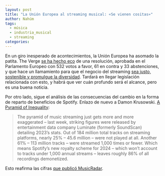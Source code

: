 ```yaml
---
layout: post
title: "La Unión Europea al streaming musical: «Se vienen cositas»"
author: Nahúm
tags:
  - música
  - industria_musical
  - streaming
categories:
---
```

En un giro inesperado de acontecimientos, la Unión Europea ha asomado la patita. The Verge [se ha hecho eco](https://www.theverge.com/2024/1/17/24041343/eu-music-streaming-platform-artist-pay-europe-regulation) de una resolución, aprobada en el Parlamento Europeo con 532 votos a favor, 61 en contra y 33 abstenciones, y que hace un llamamiento para que el negocio del streaming [sea justo, sostenible y promulgue la diversidad](https://www.europarl.europa.eu/news/en/press-room/20240112IPR16773/music-streaming-sector-eu-must-ensure-just-pay-for-artists-and-fair-algorithms). Tardará en llegar legislación relacionada con esto, y habrá que ver cuán profundo será el alcance, pero es una buena noticia.

Por otro lado, sigue el análisis de las consecuencias del cambio en la forma de reparto de beneficios de Spotify. Enlazo de nuevo a Damon Krusowski. [A Pyramid of Inequality](https://dadadrummer.substack.com/p/a-pyramid-of-inequality):

> The pyramid of music streaming just gets more and more exaggerated – last week, striking figures were released by entertainment data company Luminate (formerly SoundScan) detailing 2023’s stats. Out of 184 million total tracks on streaming platforms, nearly 25% – 45.6 million – were not played at all. Another 61% – 113 million tracks – were streamed 1,000 times or fewer. Which means Spotify’s new royalty scheme for 2024 – which won’t account to tracks under 1,000 annual streams – leaves roughly 86% of all recordings demonetized.

Esto reafirma las cifras [que publicó MusicRadar](https://www.musicradar.com/news/spotify-royalty-model-1000-plays).